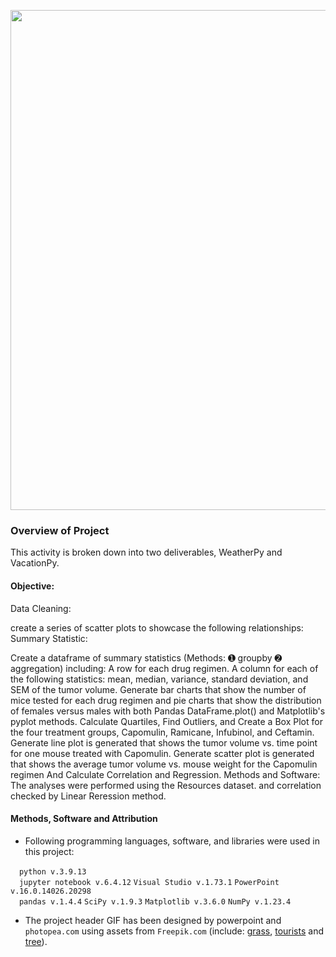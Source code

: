 <p align="center">
<img src="https://github.com/theidari/python-api-challenge/blob/main/ocean%20gif.gif" width="800">
</p>

### Overview of Project

This activity is broken down into two deliverables, WeatherPy and VacationPy.

#### Objective:
Data Cleaning:

create a series of scatter plots to showcase the following relationships:
Summary Statistic:

Create a dataframe of summary statistics (Methods: ➊ groupby ➋ aggregation) including:
A row for each drug regimen.
A column for each of the following statistics: mean, median, variance, standard deviation, and SEM of the tumor volume.
Generate bar charts that show the number of mice tested for each drug regimen and pie charts that show the distribution of females versus males with both Pandas DataFrame.plot() and Matplotlib's pyplot methods.
Calculate Quartiles, Find Outliers, and Create a Box Plot for the four treatment groups, Capomulin, Ramicane, Infubinol, and Ceftamin.
Generate line plot is generated that shows the tumor volume vs. time point for one mouse treated with Capomulin.
Generate scatter plot is generated that shows the average tumor volume vs. mouse weight for the Capomulin regimen And Calculate Correlation and Regression.
Methods and Software:
The analyses were performed using the Resources dataset. and correlation checked by Linear Reression method.

#### Methods, Software and Attribution

- Following programming languages, software, and libraries were used in this project:

<img src="https://github.com/theidari/python-api-challenge/blob/main/redcube.png" width="10"> `python v.3.9.13`</br>
<img src="https://github.com/theidari/python-api-challenge/blob/main/bluecube.png" width="10"> `jupyter notebook v.6.4.12`
`Visual Studio v.1.73.1`
`PowerPoint v.16.0.14026.20298`</br>
<img src="https://github.com/theidari/python-api-challenge/blob/main/yellowcube.png" width="10"> `pandas v.1.4.4`
`SciPy v.1.9.3`
`Matplotlib v.3.6.0`
`NumPy v.1.23.4`</br>

- The project header GIF has been designed by powerpoint and `photopea.com` using assets from `Freepik.com` (include: <a href="https://www.freepik.com/free-vector/green-grass-pattern-set_9175193.htm#query=grass&position=6&from_view=keyword">grass</a>, <a href="https://www.freepik.com/free-vector/young-man-woman-couple-tourists-with-poles-backpacks-travelling-climbing-trekking-hiking-walking-camping-adventures-nature_27399687.htm#query=man%20and%20woman%20tourist&position=21&from_view=search&track=sph">tourists</a> and <a href="https://www.freepik.com/free-vector/set-plant-tree-with-its-silhouette_9306595.htm#query=tree&position=4&from_view=search&track=sph">tree</a>).




